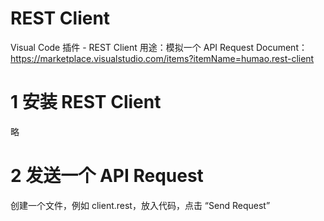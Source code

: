 # REST Client

Visual Code 插件 - REST Client
用途：模拟一个 API Request
Document：https://marketplace.visualstudio.com/items?itemName=humao.rest-client

# 1 安装 REST Client

略

# 2 发送一个 API Request

创建一个文件，例如 client.rest，放入代码，点击 “Send Request”
